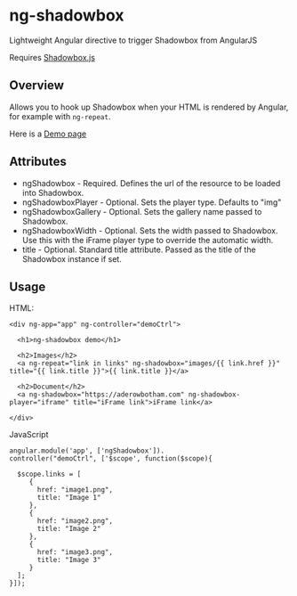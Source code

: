 # ng-shadowbox

Lightweight Angular directive to trigger Shadowbox from AngularJS

Requires [Shadowbox.js](https://github.com/mjackson/shadowbox)

## Overview

Allows you to hook up Shadowbox when your HTML is rendered by Angular, for example with `ng-repeat`.

Here is a [Demo page](https://cdn.rawgit.com/aderowbotham/ng-shadowbox/master/demo/index.html)


## Attributes

* ngShadowbox - Required. Defines the url of the resource to be loaded into Shadowbox.
* ngShadowboxPlayer - Optional. Sets the player type. Defaults to "img"
* ngShadowboxGallery - Optional. Sets the gallery name passed to Shadowbox.
* ngShadowboxWidth - Optional. Sets the width passed to Shadowbox. Use this with the iFrame player type to override the automatic width.
* title - Optional. Standard title attribute. Passed as the title of the Shadowbox instance if set.




## Usage

HTML:

    <div ng-app="app" ng-controller="demoCtrl">

      <h1>ng-shadowbox demo</h1>

      <h2>Images</h2>
      <a ng-repeat="link in links" ng-shadowbox="images/{{ link.href }}" title="{{ link.title }}">{{ link.title }}</a>

      <h2>Document</h2>
      <a ng-shadowbox="https://aderowbotham.com" ng-shadowbox-player="iframe" title="iFrame link">iFrame link</a>

    </div>


JavaScript

    angular.module('app', ['ngShadowbox']).
    controller("demoCtrl", ['$scope', function($scope){

      $scope.links = [
         {
           href: "image1.png",
           title: "Image 1"
         },
         {
           href: "image2.png",
           title: "Image 2"
         },
         {
           href: "image3.png",
           title: "Image 3"
         }
      ];
    }]);

